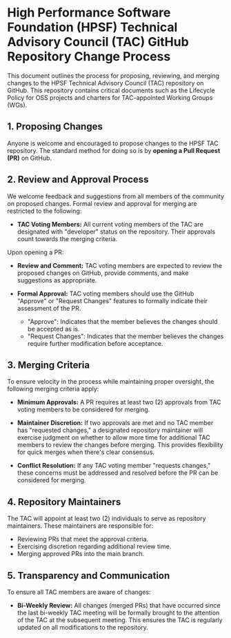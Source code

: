 # High Performance Software Foundation (HPSF) Technical Advisory Council (TAC) GitHub Repository Change Process

This document outlines the process for proposing, reviewing, and merging
changes to the HPSF Technical Advisory Council (TAC) repository on
GitHub. This repository contains critical documents such as the Lifecycle
Policy for OSS projects and charters for TAC-appointed Working Groups (WGs).

## 1. Proposing Changes

Anyone is welcome and encouraged to propose changes to the HPSF TAC repository.
The standard method for doing so is by **opening a Pull Request (PR)** on
GitHub.

## 2. Review and Approval Process

We welcome feedback and suggestions from all members of the community on
proposed changes. Formal review and approval for merging are
restricted to the following:

* **TAC Voting Members:** All current voting members of the TAC are designated
  with "developer" status on the repository. Their approvals count towards the
  merging criteria.

Upon opening a PR:

* **Review and Comment:** TAC voting members are expected to review the
  proposed changes on GitHub, provide comments, and make suggestions as
  appropriate.

* **Formal Approval:** TAC voting members should use the GitHub "Approve" or
  "Request Changes" features to formally indicate their assessment of the PR.
  * "Approve": Indicates that the member believes the changes should be
    accepted as is.
  * "Request Changes": Indicates that the member believes the changes require
    further modification before acceptance.

## 3. Merging Criteria

To ensure velocity in the process while maintaining proper oversight, the
following merging criteria apply:

* **Minimum Approvals:** A PR requires at least two (2) approvals
  from TAC voting members to be considered for merging.

* **Maintainer Discretion:** If two approvals are met and no TAC member has
  "requested changes," a designated repository maintainer will exercise
  judgment on whether to allow more time for additional TAC members to review the
  changes before merging. This provides flexibility for quick merges when there's
  clear consensus.

* **Conflict Resolution:** If any TAC voting member "requests changes," these
  concerns must be addressed and resolved before the PR can be considered for
  merging.

## 4. Repository Maintainers

The TAC will appoint at least two (2) individuals to serve as repository
maintainers. These maintainers are responsible for:

* Reviewing PRs that meet the approval criteria.
* Exercising discretion regarding additional review time.
* Merging approved PRs into the main branch.

## 5. Transparency and Communication

To ensure all TAC members are aware of changes:

* **Bi-Weekly Review:** All changes (merged PRs) that have occurred since the
  last bi-weekly TAC meeting will be formally brought to the attention of the
  TAC at the subsequent meeting. This ensures the TAC is regularly updated
  on all modifications to the repository.
